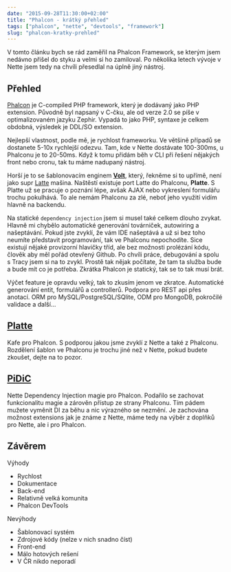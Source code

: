 ```yaml
---
date: "2015-09-28T11:30:00+02:00"
title: "Phalcon - krátký přehled"
tags: ["phalcon", "nette", "devtools", "framework"]
slug: "phalcon-kratky-prehled"
---
```


V tomto článku bych se rád zaměřil na Phalcon Framework, se kterým jsem nedávno přišel do styku a velmi si ho zamiloval. Po několika letech vývoje v Nette jsem tedy na chvíli přesedlal na úplně jiný nástroj.

<!--more-->

## Přehled

[Phalcon](http://phalconphp.com/) je C-compiled PHP framework, který je dodávaný jako PHP extension. Původně byl napsaný v C-čku, ale od verze 2.0 se píše v optimalizovaném jazyku Zephir. Vypadá to jako PHP, syntaxe je celkem obdobná, výsledek je DDL/SO extension.

Nejlepší vlastnost, podle mě, je rychlost frameworku. Ve většině případů se dostanete 5-10x rychlejší odezvu. Tam, kde v Nette dostávate 100-300ms, u Phalconu je to 20-50ms. Když k tomu přidám běh v CLI při řešení nějakých front nebo cronu, tak tu máme nadupaný nástroj.

Horší je to se šablonovacím enginem [**Volt**](https://docs.phalconphp.com/en/latest/reference/volt.html), který, řekněme si to upřímě, není jako supr [Latte](https://latte.nette.org/en/) mašina. Naštěstí existuje port Latte do Phalconu, **Platte**. S Platte už se pracuje o poznání lépe, avšak AJAX nebo vykreslení formulářu trochu pokulhává. To ale nemám Phalconu za zlé, neboť jeho využití vidím hlavně na backendu.

Na statické `dependency injection` jsem si musel také celkem dlouho zvykat. Hlavně mi chybělo automatické generování továrniček, autowiring a našeptávání. Pokud jste zvyklí, že vám IDE našeptává a už si bez toho neumíte představit programování, tak ve Phalconu nepochodíte. Sice existují nějaké provizorní hlavičky tříd, ale bez možnosti prolézání kódu, člověk aby měl pořád otevřený Github. Po chvíli práce, debugování a spolu s Tracy jsem si na to zvykl. Prostě tak nějak počítate, že tam ta služba bude a bude mít co je potřeba. Zkrátka Phalcon je statický, tak se to tak musí brát.

Výčet feature je opravdu velký, tak to zkusím jenom ve zkratce. Automatické generování entit, formulářů a controllerů. Podpora pro REST api přes anotací. ORM pro MySQL/PostgreSQL/SQlite, ODM pro MongoDB, pokročilé validace a další...

## [Platte](https://github.com/phalette/platte)

Kafe pro Phalcon. S podporou jakou jsme zvyklí z Nette a také z Phalconu. Rozdělení šablon ve Phalconu je trochu jiné než v Nette, pokud budete zkoušet, dejte na to pozor.

## [PiDiC](https://github.com/phalette/pidic)

Nette Dependency Injection magie pro Phalcon. Podařilo se zachovat funkcionalitu magie a zárověn přístup ze strany Phalconu. Tím pádem mužete vyměnit DI za běhu a nic výrazného se nezmění. Je zachována možnost extensions jak je známe z Nette, máme tedy na výběr z doplňků pro Nette, ale i pro Phalcon.

## Závěrem

Výhody

* Rychlost
* Dokumentace
* Back-end
* Relativně velká komunita
* Phalcon DevTools

Nevýhody

* Šablonovací systém
* Zdrojové kódy (nelze v nich snadno číst)
* Front-end
* Málo hotových rešení
* V ČR nikdo neporadí
